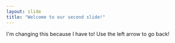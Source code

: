 ```yaml
---
layout: slide
title: "Welcome to our second slide!"
---
```

I'm changing this because I have to!
Use the left arrow to go back!
